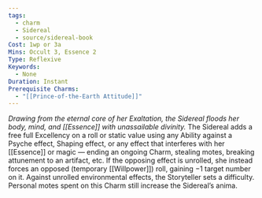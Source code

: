 ```yaml
---
tags:
  - charm
  - Sidereal
  - source/sidereal-book
Cost: 1wp or 3a
Mins: Occult 3, Essence 2
Type: Reflexive
Keywords:
  - None
Duration: Instant
Prerequisite Charms:
  - "[[Prince-of-the-Earth Attitude]]"
---
```

*Drawing from the eternal core of her Exaltation, the Sidereal floods her body, mind, and [[Essence]] with unassailable divinity.*
The Sidereal adds a free full Excellency on a roll or static value using any Ability against a Psyche effect, Shaping effect, or any effect that interferes with her [[Essence]] or magic — ending an ongoing Charm, stealing motes, breaking attunement to an artifact, etc. If the opposing effect is unrolled, she instead forces an opposed (temporary [[Willpower]]) roll, gaining −1 target number on it. Against unrolled environmental effects, the Storyteller sets a difficulty. Personal motes spent on this Charm still increase the Sidereal’s anima.